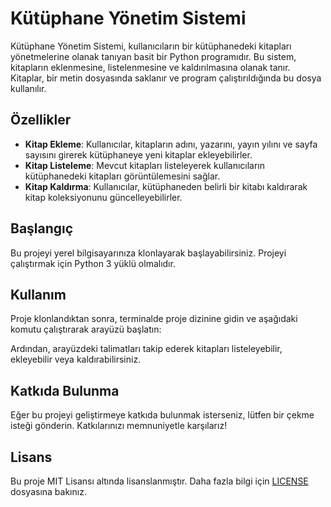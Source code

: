 # Kütüphane Yönetim Sistemi

Kütüphane Yönetim Sistemi, kullanıcıların bir kütüphanedeki kitapları yönetmelerine olanak tanıyan basit bir Python programıdır. Bu sistem, kitapların eklenmesine, listelenmesine ve kaldırılmasına olanak tanır. Kitaplar, bir metin dosyasında saklanır ve program çalıştırıldığında bu dosya kullanılır.

## Özellikler

- **Kitap Ekleme**: Kullanıcılar, kitapların adını, yazarını, yayın yılını ve sayfa sayısını girerek kütüphaneye yeni kitaplar ekleyebilirler.
- **Kitap Listeleme**: Mevcut kitapları listeleyerek kullanıcıların kütüphanedeki kitapları görüntülemesini sağlar.
- **Kitap Kaldırma**: Kullanıcılar, kütüphaneden belirli bir kitabı kaldırarak kitap koleksiyonunu güncelleyebilirler.

## Başlangıç

Bu projeyi yerel bilgisayarınıza klonlayarak başlayabilirsiniz. Projeyi çalıştırmak için Python 3 yüklü olmalıdır.


## Kullanım

Proje klonlandıktan sonra, terminalde proje dizinine gidin ve aşağıdaki komutu çalıştırarak arayüzü başlatın:


Ardından, arayüzdeki talimatları takip ederek kitapları listeleyebilir, ekleyebilir veya kaldırabilirsiniz.

## Katkıda Bulunma

Eğer bu projeyi geliştirmeye katkıda bulunmak isterseniz, lütfen bir çekme isteği gönderin. Katkılarınızı memnuniyetle karşılarız!

## Lisans

Bu proje MIT Lisansı altında lisanslanmıştır. Daha fazla bilgi için [LICENSE](LICENSE) dosyasına bakınız.


